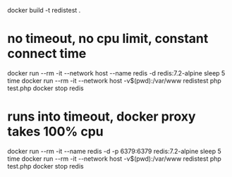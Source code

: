 docker build -t redistest .

# no timeout, no cpu limit, constant connect time
docker run --rm -it --network host --name redis -d redis:7.2-alpine
sleep 5
time docker run --rm -it --network host -v$(pwd):/var/www redistest php test.php
docker stop redis

# runs into timeout, docker proxy takes 100% cpu
docker run --rm -it --name redis -d -p 6379:6379 redis:7.2-alpine
sleep 5
time docker run --rm -it --network host -v$(pwd):/var/www redistest php test.php
docker stop redis
